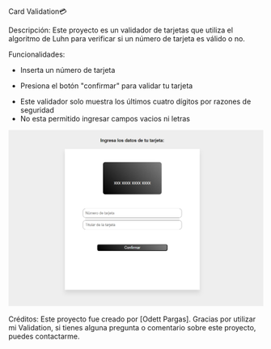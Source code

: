 Card Validation💳

Descripción:
Este proyecto es un validador de tarjetas que utiliza el algoritmo de Luhn para verificar si un número de tarjeta es válido o no.

Funcionalidades:
- Inserta un número de tarjeta
+ Presiona el botón "confirmar" para validar tu tarjeta
- Este validador solo muestra los últimos cuatro dígitos por razones de seguridad
- No esta permitido ingresar campos vacios ni letras
<img src="card-validation.png.png">

Créditos:
Este proyecto fue creado por [Odett Pargas].
Gracias por utilizar mi Validation, si tienes alguna pregunta o comentario sobre este proyecto, puedes contactarme.
